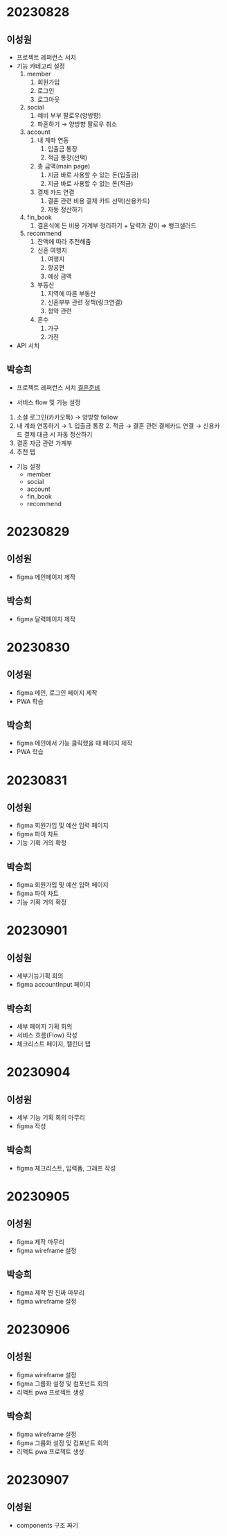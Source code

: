 # 20230828

## 이성원

- 프로젝트 레퍼런스 서치
- 기능 카테고리 설정
  1. member
     1. 회원가입
     2. 로그인
     3. 로그아웃
  2. social
     1. 예비 부부 팔로우(양방향)
     2. 파혼하기 → 양방향 팔로우 취소
  3. account
     1. 내 계좌 연동
        1. 입출금 통장
        2. 적금 통장(선택)
     2. 총 금액(main page)
        1. 지금 바로 사용할 수 있는 돈(입출금)
        2. 지금 바로 사용할 수 없는 돈(적금)
     3. 결제 카드 연결
        1. 결혼 관련 비용 결제 카드 선택(신용카드)
        2. 자동 정산하기
  4. fin_book
     1. 결혼식에 든 비용 가계부 정리하기 + 달력과 같이 ⇒ 뱅크샐러드
  5. recommend
     1. 잔액에 따라 추천해줌
     2. 신혼 여행지
        1. 여행지
        2. 항공편
        3. 예상 금액
     3. 부동산
        1. 지역에 따른 부동산
        2. 신혼부부 관련 정책(링크연결)
        3. 청약 관련
     4. 혼수
        1. 가구
        2. 가전
- API 서치

## 박승희

- 프로젝트 레퍼런스 서치
  [결혼준비](https://happy.alssol79.com/entry/%EA%B2%B0%ED%98%BC%EC%A4%80%EB%B9%84-%EC%8B%9C%EC%9E%91%EB%B6%80%ED%84%B0-%EB%81%9D-%EB%AF%B8%EB%A6%AC%EB%B3%B4%EA%B8%B0-2023%EB%85%84-%EA%B2%B0%ED%98%BC-%EC%B2%B4%ED%81%AC%EB%A6%AC%EC%8A%A4%ED%8A%B8)

- 서비스 flow 및 기능 설정

1. 소셜 로그인(카카오톡) → 양방향 follow
2. 내 계좌 연동하기 → 1. 입출금 통장 2. 적금 → 결혼 관련 결제카드 연결 → 신용카드 결제 대금 시 자동 정산하기
3. 결혼 자금 관련 가계부
4. 추천 탭

- 기능 설정
  - member
  - social
  - account
  - fin_book
  - recommend

# 20230829

## 이성원

- figma 메인페이지 제작

## 박승희

- figma 달력페이지 제작

# 20230830

## 이성원

- figma 메인, 로그인 페이지 제작
- PWA 학습

## 박승희

- figma 메인에서 기능 클릭했을 때 페이지 제작
- PWA 학습

# 20230831

## 이성원

- figma 회원가입 및 예산 입력 페이지
- figma 파이 차트
- 기능 기획 거의 확정

## 박승희

- figma 회원가입 및 예산 입력 페이지
- figma 파이 차트
- 기능 기획 거의 확정

# 20230901

## 이성원

- 세부기능기획 회의
- figma accountInput 페이지

## 박승희

- 세부 페이지 기획 회의
- 서비스 흐름(Flow) 작성
- 체크리스트 페이지, 캘린더 탭

# 20230904

## 이성원

- 세부 기능 기획 회의 마무리
- figma 작성

## 박승희

- figma 체크리스트, 입력폼, 그래프 작성

# 20230905

## 이성원

- figma 제작 마무리
- figma wireframe 설정

## 박승희

- figma 제작 찐 진짜 마무리
- figma wireframe 설정

# 20230906

## 이성원

- figma wireframe 설정
- figma 그룹화 설정 및 컴포넌트 회의
- 리액트 pwa 프로젝트 생성

## 박승희

- figma wireframe 설정
- figma 그룹화 설정 및 컴포넌트 회의
- 리액트 pwa 프로젝트 생성

# 20230907

## 이성원

- components 구조 짜기
